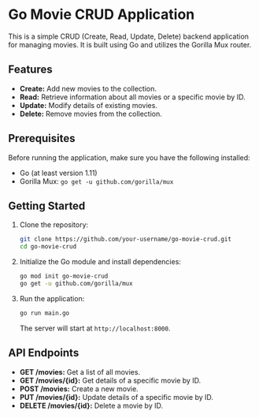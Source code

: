 # Go Movie CRUD Application

This is a simple CRUD (Create, Read, Update, Delete) backend application for managing movies. It is built using Go and utilizes the Gorilla Mux router.

## Features

- **Create:** Add new movies to the collection.
- **Read:** Retrieve information about all movies or a specific movie by ID.
- **Update:** Modify details of existing movies.
- **Delete:** Remove movies from the collection.

## Prerequisites

Before running the application, make sure you have the following installed:

- Go (at least version 1.11)
- Gorilla Mux: `go get -u github.com/gorilla/mux`

## Getting Started

1. Clone the repository:

    ```bash
    git clone https://github.com/your-username/go-movie-crud.git
    cd go-movie-crud
    ```

2. Initialize the Go module and install dependencies:

    ```bash
    go mod init go-movie-crud
    go get -u github.com/gorilla/mux
    ```

3. Run the application:

    ```bash
    go run main.go
    ```

    The server will start at `http://localhost:8000`.

## API Endpoints

- **GET /movies:** Get a list of all movies.
- **GET /movies/{id}:** Get details of a specific movie by ID.
- **POST /movies:** Create a new movie.
- **PUT /movies/{id}:** Update details of a specific movie by ID.
- **DELETE /movies/{id}:** Delete a movie by ID.